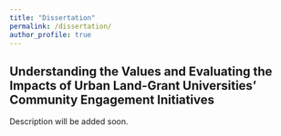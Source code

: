 ```yaml
---
title: "Dissertation"
permalink: /dissertation/
author_profile: true
---
```


## Understanding the Values and Evaluating the Impacts of Urban Land-Grant Universities’ Community Engagement Initiatives

Description will be added soon.